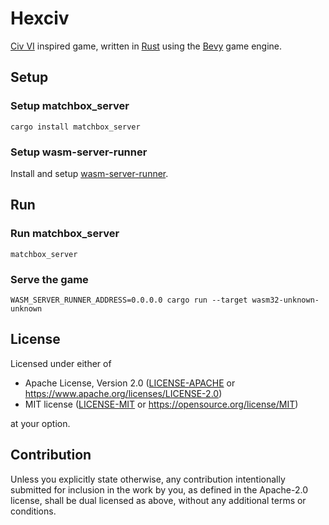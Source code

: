 # Hexciv

[Civ VI] inspired game, written in [Rust] using the [Bevy] game engine.

[Bevy]: https://bevyengine.org/
[Civ VI]: https://civilization.fandom.com/wiki/Civilization_VI
[Rust]: https://www.rust-lang.org/

## Setup

### Setup matchbox_server

```
cargo install matchbox_server
```

### Setup wasm-server-runner

Install and setup [wasm-server-runner].

[wasm-server-runner]: https://github.com/jakobhellermann/wasm-server-runner

## Run

### Run matchbox_server

```
matchbox_server
```

### Serve the game

```
WASM_SERVER_RUNNER_ADDRESS=0.0.0.0 cargo run --target wasm32-unknown-unknown
```

## License

Licensed under either of

* Apache License, Version 2.0
  ([LICENSE-APACHE] or https://www.apache.org/licenses/LICENSE-2.0)
* MIT license
  ([LICENSE-MIT] or https://opensource.org/license/MIT)

at your option.

[LICENSE-APACHE]: LICENSE-APACHE
[LICENSE-MIT]: LICENSE-MIT

## Contribution

Unless you explicitly state otherwise, any contribution intentionally submitted
for inclusion in the work by you, as defined in the Apache-2.0 license, shall be
dual licensed as above, without any additional terms or conditions.
